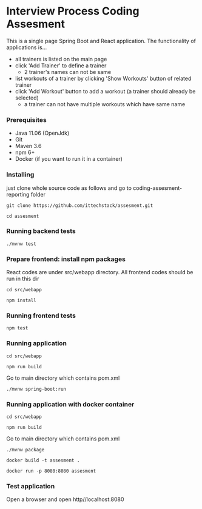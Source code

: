 
# Interview Process Coding Assesment

This is a single page Spring Boot and React application. The functionality of applications is...
* all trainers is listed on the main page
* click 'Add Trainer' to define a trainer
    * 2 trainer's names can not be same
* list workouts of a trainer by clicking 'Show Workouts' button of related trainer
* click 'Add Workout' button to add a workout (a trainer should already be selected)
    * a trainer can not have multiple workouts which have same name
    

### Prerequisites

* Java 11.06 (OpenJdk)
* Git
* Maven 3.6
* npm 6+
* Docker (if you want to run it in a container)

### Installing

just clone whole source code as follows and go to coding-assesment-reporting folder
```
git clone https://github.com/ittechstack/assesment.git
```
```
cd assesment
```

### Running backend tests

```
./mvnw test
```

### Prepare frontend: install npm packages
React codes are under src/webapp directory. All frontend codes should be run in this dir

```
cd src/webapp
```

```
npm install
```

### Running frontend tests

```
npm test
```

### Running application

```
cd src/webapp
```

```
npm run build
```
Go to main directory which contains pom.xml
```
./mvnw spring-boot:run
```

### Running application with docker container

```
cd src/webapp
```

```
npm run build
```
Go to main directory which contains pom.xml

```
./mvnw package
```

```
docker build -t assesment .
```

```
docker run -p 8080:8080 assesment
```

### Test application

Open a browser and open http//localhost:8080

